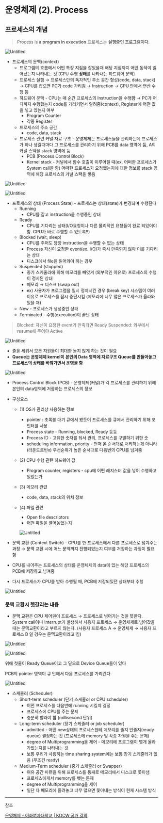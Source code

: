 # 운영체제 (2). Process

## 프로세스의 개념

> Process is **a program in execution** 
프로세스는 **실행중인 프로그램이다.**
> 

![Untitled](%E1%84%8B%E1%85%AE%E1%86%AB%E1%84%8B%E1%85%A7%E1%86%BC%E1%84%8E%E1%85%A6%E1%84%8C%E1%85%A6%20(2)%20Process%2024f2482e7f624142896d8a845f50133a/Untitled.png)

- 프로세스의 문맥(context)
    - 프로그램의 흐름에서 어떤 특정 지점을 잡았을때 해당 지점까지 어떤 동작이 일어났는지 나타내는 것 (CPU 수행 **상태**를 나타내는 하드웨어 문맥)
    - 프로세스 실행 → 프로세스만의 독자적인 주소 공간 형성(code, data, stack) → CPU를 잡으면 PC가 code 가리킴 → Instruction → CPU 안에서 연산 수행 등
    - 하드웨어 문맥 - CPU는 매 순간 프로세스의 Instruction을 수행함 → PC가 어디까지 수행했는지 code를 가리키면서 알려줌(context), Register에 어떤 값을 넣고 있는지 여부
        - Program Counter
        - 각종 Register
    - 프로세스의 주소 공간
        - code, data, stack
    - 프로세스 관련 커널 자료 구조 - 운영체제는 프로세스들을 관리하는데 프로세스가 하나 생길때마다 그 프로세스를 관리하기 위해 PCB를 data 영역에 둠, A의 커널 스택을 stack 영역에 둠
        - PCB (Process Control Block)
        - Kernel stack - 커널에서 함수 호출이 이루어질 때(ex. 어떠한 프로세스가 System call을 함) 어떠한 프로세스가 요청했는지에 대한 정보를 stack 영역에 해당 프로세스의 커널 스택을 쌓음

![Untitled](%E1%84%8B%E1%85%AE%E1%86%AB%E1%84%8B%E1%85%A7%E1%86%BC%E1%84%8E%E1%85%A6%E1%84%8C%E1%85%A6%20(2)%20Process%2024f2482e7f624142896d8a845f50133a/Untitled%201.png)

![Untitled](%E1%84%8B%E1%85%AE%E1%86%AB%E1%84%8B%E1%85%A7%E1%86%BC%E1%84%8E%E1%85%A6%E1%84%8C%E1%85%A6%20(2)%20Process%2024f2482e7f624142896d8a845f50133a/Untitled%202.png)

- 프로세스의 상태 (Process State) - 프로세스는 상태(state)가 변경되며 수행된다
    - Running
        - CPU를 잡고 instruction을 수행중인 상태
    - Ready
        - CPU를 기다리는 상태(I/O요청이나 다른 물리적인 요청들이 완료 되있어야함. CPU가 바로 수행할 수 있도록!!)
    - Blocked (wait, sleep)
        - CPU를 주어도 당장 instruction을 수행할 수 없는 상태
        - Process 자신이 요청한 event(ex. I/O)가 즉시 만족되지 않아 이를 기다리는 상태
        - 디스크에서 file을 읽어와야 하는 경우
    - Suspended (stopped)
        - 중기 스케줄러에 의해 메모리를 빼앗겨 (외부적인 이유로) 프로세스의 수행이 정지된 상태
        - 메모리 → 디스크 (swap out)
        - ex) 사용자가 프로그램을 일시 정지시킨 경우 (break key)
        시스템이 여러 이유로 프로세스를 잠시 중단시킴
        (메모리에 너무 많은 프로세스가 올라와 있을 때)
    - New - 프로세스가 생성중인 상태
    - Terminated - 수행(execution)이 끝난 상태

> Blocked: 자신이 요청한 event가 만족되면 Ready
Suspended: 외부에서 resume해 주어야 Active
> 

![Untitled](%E1%84%8B%E1%85%AE%E1%86%AB%E1%84%8B%E1%85%A7%E1%86%BC%E1%84%8E%E1%85%A6%E1%84%8C%E1%85%A6%20(2)%20Process%2024f2482e7f624142896d8a845f50133a/Untitled%203.png)

- 줄을 세워서 모든 자원들이 최대한 놀지 않게 하는 것이 필요
- **Queue는 운영체제 kernel이 본인의 Data 영역에 자료구조 Queue를 만들어놓고 프로세스의 상태를 바꿔가면서 운영을 함**

![Untitled](%E1%84%8B%E1%85%AE%E1%86%AB%E1%84%8B%E1%85%A7%E1%86%BC%E1%84%8E%E1%85%A6%E1%84%8C%E1%85%A6%20(2)%20Process%2024f2482e7f624142896d8a845f50133a/Untitled%204.png)

- Process Control Block (PCB) - 운영체제(커널)가 각 프로세스를 관리하기 위해 본인의 data영역에 저장하는 프로세스의 정보
- 구성요소
    - (1) OS가 관리상 사용하는 정보
        - pointer : 초록볼 대기 큐에서 봤듯이 프로세스를 큐에서 관리하기 위해 포인터를 사용
        - Process state - Running, blocked, Ready 등등
        - Process ID - 고유한 숫자를 둬서 관리, 프로세스를 구별하기 위한 숫
        - scheduling information, priority - 먼저 온 순서대로 처리하는게 아니라(라운드로빈x) 우선순위가 높은 순서대로 다음번의 CPU를 넘겨줌
    - (2) CPU 수행 관련 하드웨어 값
        - Program counter, registers - cpu에 어떤 레지스터 값을 넣어 수행하고 있었는가
    - (3) 메모리 관련
        - code, data, stack의 위치 정보
    - (4) 파일 관련
        - Open file descriptors
        - 어떤 파일을 열어놓았는지
        
        ![Untitled](%E1%84%8B%E1%85%AE%E1%86%AB%E1%84%8B%E1%85%A7%E1%86%BC%E1%84%8E%E1%85%A6%E1%84%8C%E1%85%A6%20(2)%20Process%2024f2482e7f624142896d8a845f50133a/Untitled%205.png)
        
- 문맥 교환 (Context Switch) - CPU를 한 프로세스에서 다른 프로세스로 넘겨주는 과정 → 문맥 교환 시에 어느 문맥까지 진행되었는지 여부를 저장하는 과정이 필요함
- CPU를 내어주는 프로세스의 상태를 운영체제의 data에 있는 해당 프로세스의 PCB에 저장하고 넘겨줌
- 다시 프로세스가 CPU를 받아 수행될 때, PCB에 저장되있던 상태부터 수행

![Untitled](%E1%84%8B%E1%85%AE%E1%86%AB%E1%84%8B%E1%85%A7%E1%86%BC%E1%84%8E%E1%85%A6%E1%84%8C%E1%85%A6%20(2)%20Process%2024f2482e7f624142896d8a845f50133a/Untitled%206.png)

### 문맥 교환시 헷갈리는 내용

- 문맥 교환은 CPU 제어권이 프로세스 → 프로세스로 넘어가는 것을 뜻한다. System call이나 Interrupt가 발생해서 사용자 프로세스 → 운영체제로 넘어갔을 때는 문맥교환이라고 부르지 않는다. (사용자 프로세스 A → 운영체제 → 사용자 프로세스 B 일 경우는 문맥교환이라고 침)

![Untitled](%E1%84%8B%E1%85%AE%E1%86%AB%E1%84%8B%E1%85%A7%E1%86%BC%E1%84%8E%E1%85%A6%E1%84%8C%E1%85%A6%20(2)%20Process%2024f2482e7f624142896d8a845f50133a/Untitled%207.png)

![Untitled](%E1%84%8B%E1%85%AE%E1%86%AB%E1%84%8B%E1%85%A7%E1%86%BC%E1%84%8E%E1%85%A6%E1%84%8C%E1%85%A6%20(2)%20Process%2024f2482e7f624142896d8a845f50133a/Untitled%208.png)

위에 첫줄이 Ready Queue이고 그 밑으로 Device Queue들이 있다

PCB의 pointer 영역이 큐 안에서 다음 프로세스를 가리킨다

![Untitled](%E1%84%8B%E1%85%AE%E1%86%AB%E1%84%8B%E1%85%A7%E1%86%BC%E1%84%8E%E1%85%A6%E1%84%8C%E1%85%A6%20(2)%20Process%2024f2482e7f624142896d8a845f50133a/Untitled%209.png)

- 스케줄러 (Scheduler)
    - Short-term scheduler (단기 스케줄러 or CPU scheduler)
        - 어떤 프로세스를 다음번에 running 시킬지 결정
        - 프로세스에 CPU를 주는 문제
        - 충분히 빨라야 함 (millisecond 단위)
    - Long-term scheduler (장기 스케줄러 or job scheduler)
        - admitted - 어떤 new상태의 프로세스한테 메모리를 줄지 안줄지(ready queue) 결정하는 것 (프로세스에 memory 및 각종 자원을 주는 문제)
        - degree of Multiprogramming을 제어 - 메모리에 프로그램이 몇개 올라가있는지를 나타내는 것
        - 보통 우리가 사용하는 time sharing system에는 보통 장기 스케줄러가 없음 (무조건 ready)
    - Medium-Term scheduler (중기 스케줄러 or Swapper)
        - 여유 공간 마련을 위해 프로세스를 통째로 메모리에서 디스크로 쫓아냄
        - 프로세스에게서 memory를 뺏는 문제
        - degree of Multiprogramming을 제어
        - 일단 다 메모리에 올려놓고 너무 많으면 쫓아내는 방식이 현재 시스템 방식
        

---

참조

[운영체제 - 이화여자대학교 | KOCW 공개 강의](http://www.kocw.net/home/search/kemView.do?kemId=1046323)